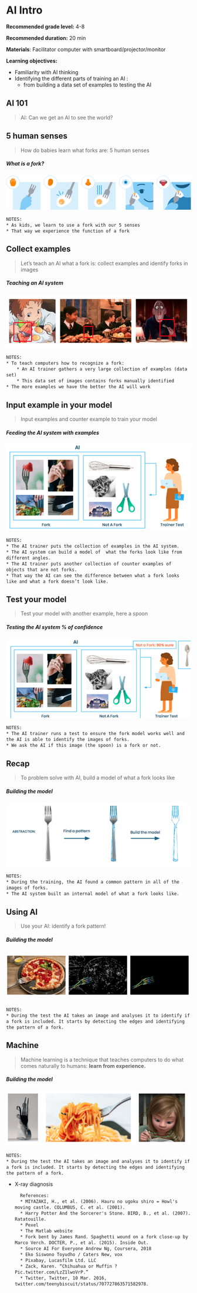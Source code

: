 # AI Intro

**Recommended grade level:** 4-8

**Recommended duration:** 20 min

**Materials**: Facilitator computer with smartboard/projector/monitor

**Learning objectives:** 
* Familiarity with AI thinking 
* Identifying the different parts of training an AI :
    * from building a data set of examples to testing the AI 

## AI 101
> AI: Can we get an AI to see the world?


## 5 human senses
> How do babies learn what forks are: 5 human senses
##### What is a fork?
![](./assets/images/am-ai-intro/ai-intro-1.png)

    NOTES:
    * As kids, we learn to use a fork with our 5 senses
    * That way we experience the function of a fork

## Collect examples
> Let’s teach an AI what a fork is: collect examples and identify forks in images
##### Teaching an AI system
![](./assets/images/am-ai-intro/ai-intro-2.png)

    NOTES:
    * To teach computers how to recognize a fork:   
        * An AI trainer gathers a very large collection of examples (data set)
        * This data set of images contains forks manually identified 
    * The more examples we have the better the AI will work

## Input example in your model
> Input examples and counter example to train your model
##### Feeding the AI system with examples
![](./assets/images/am-ai-intro/ai-intro-3.png)

    NOTES:
    * The AI trainer puts the collection of examples in the AI system.
    * The AI system can build a model of  what the forks look like from different angles.
    * The AI trainer puts another collection of counter examples of objects that are not forks.
    * That way the AI can see the difference between what a fork looks like and what a fork doesn’t look like.

## Test your model
> Test your model with another example, here a spoon 
##### Testing the AI system % of confidence
![](./assets/images/am-ai-intro/ai-intro-4.png)

    NOTES:
    * The AI trainer runs a test to ensure the fork model works well and the AI is able to identify the images of forks.
    * We ask the AI if this image (the spoon) is a fork or not.

## Recap
> To problem solve with AI, build a model of what a fork looks like
##### Building the model
![](./assets/images/am-ai-intro/ai-intro-5.png)

    NOTES:
    * During the training, the AI found a common pattern in all of the images of forks.
    * The AI system built an internal model of what a fork looks like.

## Using AI
> Use your AI: identify a fork pattern!

##### Building the model
![](./assets/images/am-ai-intro/ai-intro-6.png)

    NOTES:
    * During the test the AI takes an image and analyses it to identify if a fork is included. It starts by detecting the edges and identifying the pattern of a fork. 

## Machine 
> Machine learning is a technique that teaches computers to do what comes naturally to humans: **learn from experience.**

##### Building the model
![](./assets/images/am-ai-intro/ai-intro-7.png)

    NOTES:
    * During the test the AI takes an image and analyses it to identify if a fork is included. It starts by detecting the edges and identifying the pattern of a fork. 

* X-ray diagnosis

        References: 
        * MIYAZAKI, H., et al. (2006). Hauru no ugoku shiro = Howl's moving castle. COLUMBUS, C. et al. (2001).
        * Harry Potter And the Sorcerer's Stone. BIRD, B., et al. (2007). Ratatouille.
        * Pexel
        * The Matlab website
        * Fork bent by James Rand. Spaghetti wound on a fork close-up by Marco Verch. DOCTER, P., et al. (2015). Inside Out.
        * Source AI For Everyone Andrew Ng, Coursera, 2018
        * Eko Siswono Toyudho / Caters New, vox
        * Pixabay, Lucasfilm Ltd. LLC‎
        * Zack, Karen. “Chihuahua or Muffin ? Pic.twitter.com/LzZ1lwoVrP.” 
        * Twitter, Twitter, 10 Mar. 2016, twitter.com/teenybiscuit/status/707727863571582978.

